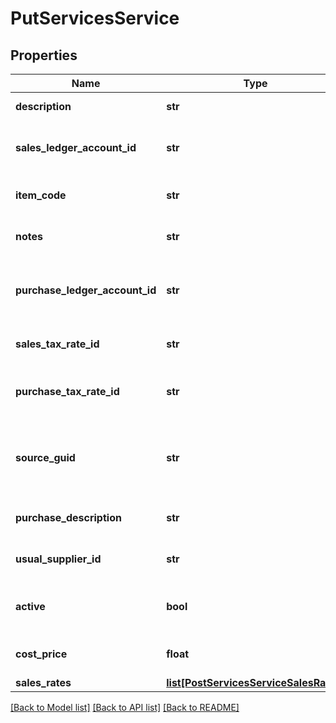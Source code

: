 # PutServicesService

## Properties
Name | Type | Description | Notes
------------ | ------------- | ------------- | -------------
**description** | **str** | The service description | [optional] 
**sales_ledger_account_id** | **str** | The sales ledger account for the service | [optional] 
**item_code** | **str** | The item code for the service | [optional] 
**notes** | **str** | The notes for the service | [optional] 
**purchase_ledger_account_id** | **str** | The ID of the Purchase Ledger Account. | [optional] 
**sales_tax_rate_id** | **str** | The ID of the Sales Tax Rate. | [optional] 
**purchase_tax_rate_id** | **str** | The ID of the Purchase Tax Rate. | [optional] 
**source_guid** | **str** | Used when importing services from external sources | [optional] 
**purchase_description** | **str** | The service purchase description | [optional] 
**usual_supplier_id** | **str** | The ID of the Usual Supplier. | [optional] 
**active** | **bool** | Indicates whether the service is active | [optional] 
**cost_price** | **float** | The cost price of the service | [optional] 
**sales_rates** | [**list[PostServicesServiceSalesRates]**](PostServicesServiceSalesRates.md) |  | [optional] 

[[Back to Model list]](../README.md#documentation-for-models) [[Back to API list]](../README.md#documentation-for-api-endpoints) [[Back to README]](../README.md)


